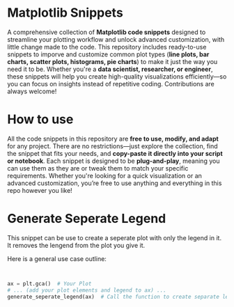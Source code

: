 # Matplotlib Snippets
A comprehensive collection of **Matplotlib code snippets** designed to streamline your plotting workflow and unlock advanced customization, with little change made to the code. This repository includes ready-to-use snippets to imporve and customize common plot types (**line plots, bar charts, scatter plots, histograms, pie charts**) to make it just the way you need it to be.
Whether you're a **data scientist, researcher, or engineer**, these snippets will help you create high-quality visualizations efficiently—so you can focus on insights instead of repetitive coding. Contributions are always welcome!

# How to use
All the code snippets in this repository are **free to use, modify, and adapt** for any project. There are no restrictions—just explore the collection, find the snippet that fits your needs, and **copy-paste it directly into your script or notebook**. Each snippet is designed to be **plug-and-play**, meaning you can use them as they are or tweak them to match your specific requirements. Whether you're looking for a quick visualization or an advanced customization, you’re free to use anything and everything in this repo however you like!

# Generate Seperate Legend
This snippet can be use to create a seperate plot with only the legend in it. It removes the lengend from the plot you give it.

Here is a general use case outline:
```python


ax = plt.gca()  # Your Plot
# ... (add your plot elements and legend to ax) ...
generate_seperate_legend(ax)  # Call the function to create separate legend
```
